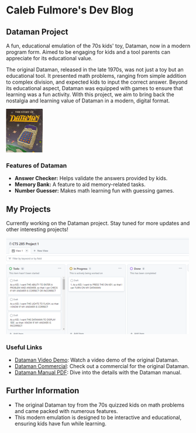 # Caleb Fulmore's Dev Blog

## Dataman Project
A fun, educational emulation of the 70s kids' toy, Dataman, now in a modern program form. Aimed to be engaging for kids and a tool parents can appreciate for its educational value. 

The original Dataman, released in the late 1970s, was not just a toy but an educational tool. It presented math problems, ranging from simple addition to complex division, and expected kids to input the correct answer. Beyond its educational aspect, Dataman was equipped with games to ensure that learning was a fun activity. With this project, we aim to bring back the nostalgia and learning value of Dataman in a modern, digital format.

<div>
<img src="/imgs/Github2.PNG" alt="Old Dataman Image" width="100"/>
</div>


### Features of Dataman
- **Answer Checker:** Helps validate the answers provided by kids.
- **Memory Bank:** A feature to aid memory-related tasks.
- **Number Guesser:** Makes math learning fun with guessing games.

## My Projects
Currently working on the Dataman project. Stay tuned for more updates and other interesting projects!
<div>
<img src="/imgs/Github1.PNG" alt="Lanban Board" width="500"/>
</div>


### Useful Links
- [Dataman Video Demo](https://www.youtube.com/watch?v=wzekCvpRPBc): Watch a video demo of the original Dataman.
- [Dataman Commercial](https://www.youtube.com/watch?v=6MMOgIbMSdw): Check out a commercial for the original Dataman.
- [Dataman Manual PDF](https://learn-us-east-1-prod-fleet01-xythos.content.blackboardcdn.com/blackboard.learn.xythos.prod/589b581008438/5608920?X-Blackboard-S3-Bucket=blackboard.learn.xythos.prod&...): Dive into the details with the Dataman manual.


## Further Information
- The original Dataman toy from the 70s quizzed kids on math problems and came packed with numerous features.
- This modern emulation is designed to be interactive and educational, ensuring kids have fun while learning.
